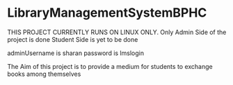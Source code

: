 # LibraryManagementSystemBPHC

THIS PROJECT CURRENTLY RUNS ON LINUX ONLY.
Only Admin Side of the project is done 
Student Side is yet to be done

adminUsername is sharan
password is lmslogin


The Aim of this project is to provide a medium for students to exchange books among themselves
